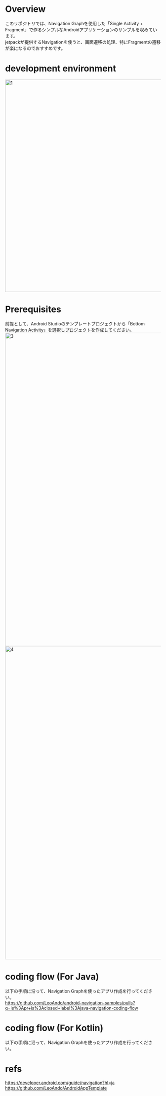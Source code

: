 # Overview

このリポジトリでは、Navigation Graphを使用した「Single Activity + Fragment」で作るシンプルなAndroidアプリケーションのサンプルを収めています。<br>
jetpackが提供するNavigationを使うと、画面遷移の処理、特にFragmentの遷移が楽になるのでおすすめです。<br>

# development environment

<img width="686" alt="1" src="https://user-images.githubusercontent.com/16476224/135798910-23c699e6-a787-4d69-8ff0-b5bac4fda250.png">

# Prerequisites

前提として、Android Studioのテンプレートプロジェクトから「Bottom Navigation Activity」を選択しプロジェクトを作成してください。<br>
<img width="1012" alt="3" src="https://user-images.githubusercontent.com/16476224/135799325-9a4e8a68-9c8c-4205-b83f-228e3c6229bb.png">
<img width="1012" alt="4" src="https://user-images.githubusercontent.com/16476224/135799311-f8d6df23-c687-4af8-9c87-d1b8d79e40ca.png">

# coding flow (For Java)
以下の手順に沿って、Navigation Graphを使ったアプリ作成を行ってください。<br>
https://github.com/LeoAndo/android-navigation-samples/pulls?q=is%3Apr+is%3Aclosed+label%3Ajava-navigation-coding-flow

# coding flow (For Kotlin)
以下の手順に沿って、Navigation Graphを使ったアプリ作成を行ってください。<br>


# refs

https://developer.android.com/guide/navigation?hl=ja<br>
https://github.com/LeoAndo/AndroidAppTemplate<br>
